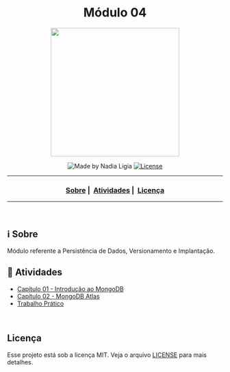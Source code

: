 <h1 align="center">Módulo 04</h1>
<p align="center">
  <img src="../assets/logo.jpeg" width="300" heigth="300">
</p>

<p align="center">
  <img alt="Made by Nadia Ligia" src="https://img.shields.io/badge/made%20by-Nadia%20Ligia-informational">
  
  <a href="license.md">
  <img alt="License" src="https://img.shields.io/badge/License-MIT-informational">
  </a>
</p>

___

<h3 align="center">
  <a href="#information_source-sobre">Sobre</a>&nbsp;|&nbsp;
  <a href="#book-atividades">Atividades</a>&nbsp;|&nbsp;
  <a href="#licença">Licença</a>
</h3>

___

<br>

## :information_source: Sobre

Módulo referente a Persistência de Dados, Versionamento e Implantação.

## :book: Atividades

- [Capítulo 01 - Introdução ao MongoDB](./introducao)
- [Capítulo 02 - MongoDB Atlas](./atlas)
- [Trabalho Prático](./trabalho-pratico)
<!-- - [Capítulo 03 - Git e GitHub](./git-github) -->
<!-- - [Capítulo 04 - Heroku](./heroku) -->
<!-- - [Desafio do Módulo](./desafio) -->


<br>

## Licença 

Esse projeto está sob a licença MIT. Veja o arquivo [LICENSE](../LICENSE) para mais detalhes.
